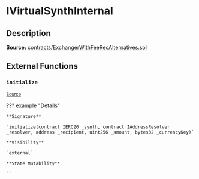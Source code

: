 # IVirtualSynthInternal

## Description

**Source:** [contracts/ExchangerWithFeeRecAlternatives.sol](https://github.com/Synthetixio/synthetix/tree/v2.61.1/contracts/ExchangerWithFeeRecAlternatives.sol)

## External Functions

### `initialize`

<sub>[Source](https://github.com/Synthetixio/synthetix/tree/v2.61.1/contracts/ExchangerWithFeeRecAlternatives.sol#L12)</sub>

??? example "Details"

    **Signature**

    `initialize(contract IERC20 _synth, contract IAddressResolver _resolver, address _recipient, uint256 _amount, bytes32 _currencyKey)`

    **Visibility**

    `external`

    **State Mutability**

    ``
